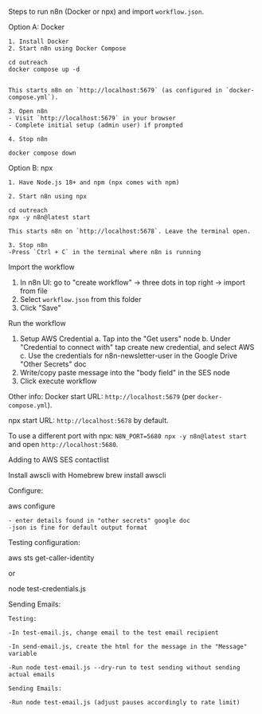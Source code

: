 Steps to run n8n (Docker or npx) and import `workflow.json`.

Option A: Docker

    1. Install Docker
    2. Start n8n using Docker Compose

    cd outreach
    docker compose up -d


    This starts n8n on `http://localhost:5679` (as configured in `docker-compose.yml`).

    3. Open n8n
    - Visit `http://localhost:5679` in your browser
    - Complete initial setup (admin user) if prompted

    4. Stop n8n

    docker compose down

Option B: npx

    1. Have Node.js 18+ and npm (npx comes with npm)

    2. Start n8n using npx

    cd outreach
    npx -y n8n@latest start

    This starts n8n on `http://localhost:5678`. Leave the terminal open.

    3. Stop n8n
    -Press `Ctrl + C` in the terminal where n8n is running

Import the workflow
1. In n8n UI: go to "create workflow" -> three dots in top right -> import from file
2. Select `workflow.json` from this folder
3. Click "Save"

Run the workflow
1. Setup AWS Credential
    a. Tap into the "Get users" node
    b. Under "Credential to connect with" tap create new credential, and select AWS
    c. Use the credentials for n8n-newsletter-user in the Google Drive "Other Secrets" doc
2. Write/copy paste message into the "body field" in the SES node
3. Click execute workflow

Other info:
Docker start URL: `http://localhost:5679` (per `docker-compose.yml`).

npx start URL: `http://localhost:5678` by default.

To use a different port with npx: `N8N_PORT=5680 npx -y n8n@latest start` and open `http://localhost:5680`.

Adding to AWS SES contactlist

Install awscli with Homebrew
brew install awscli

Configure:

aws configure

    - enter details found in "other secrets" google doc
    -json is fine for default output format

Testing configuration:

aws sts get-caller-identity

or

node test-credentials.js

Sending Emails:

    Testing: 
    
    -In test-email.js, change email to the test email recipient 
            
    -In send-email.js, create the html for the message in the "Message" variable

    -Run node test-email.js --dry-run to test sending without sending actual emails

    Sending Emails:

    -Run node test-email.js (adjust pauses accordingly to rate limit)




